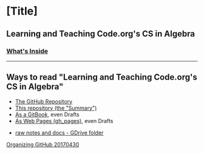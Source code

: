 # [Title]
## Learning and Teaching Code.org's CS in Algebra
### [What's Inside](SUMMARY.md)

___ 
## Ways to read "Learning and Teaching Code.org's CS in Algebra"
- [The GitHub Repository](https://github.com/janzeteachesit/cs-in-algebra/)
- [This repository \(the "Summary"\)](SUMMARY.md)
- [As a GitBook](https://janzeteachesit.gitbooks.io/cs-in-algebra/content/), even Drafts
- [As Web Pages \(gh_pages\)](https://janzeteachesit.github.io/cs-in-algebra/), even Drafts
<!-- - [On Medium](https://medium.com/designed-classroom): (not everything is published, tho') -->
- [raw notes and docs - GDrive folder](https://drive.google.com/open?id=0BysMfTbvAUUVWGltMWVOeHFJOTg)



[Organizing GitHub 20170430](https://drive.google.com/open?id=1Tu_b1oixurg9lId2z3LH_ZiLz1sH9sYD9ypdmZGwE9c)


